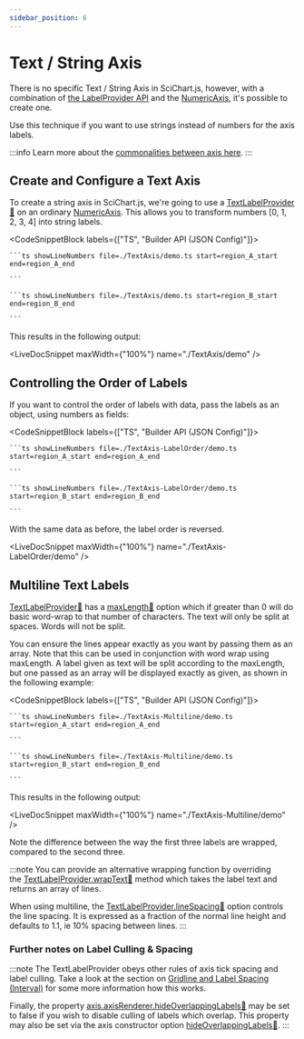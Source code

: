 ```yaml
---
sidebar_position: 6
---
```


# Text / String Axis

There is no specific Text / String Axis in SciChart.js, however, with a combination of [the LabelProvider API](/2d-charts/axis-api/axis-labels/label-provider-api-overview) and the [NumericAxis](/2d-charts/axis-api/axis-types/numeric-axis), it's possible to create one.

Use this technique if you want to use strings instead of numbers for the axis labels.

:::info
Learn more about the [commonalities between axis here](/2d-charts/axis-api/axis-types/common-axis-base-type).
:::

Create and Configure a Text Axis
--------------------------------

To create a string axis in SciChart.js, we're going to use a [TextLabelProvider:blue_book:](https://www.scichart.com/documentation/js/current/typedoc/classes/textlabelprovider.html) on an ordinary [NumericAxis](/2d-charts/axis-api/axis-types/numeric-axis). This allows you to transform numbers [0, 1, 2, 3, 4] into string labels.

<CodeSnippetBlock labels={["TS", "Builder API (JSON Config)"]}>

    ```ts showLineNumbers file=./TextAxis/demo.ts start=region_A_start end=region_A_end
 
    ```

    ```ts showLineNumbers file=./TextAxis/demo.ts start=region_B_start end=region_B_end
 
    ```
 
</CodeSnippetBlock>

This results in the following output:

<LiveDocSnippet maxWidth={"100%"} name="./TextAxis/demo" />

Controlling the Order of Labels
-------------------------------

If you want to control the order of labels with data, pass the labels as an object, using numbers as fields:

<CodeSnippetBlock labels={["TS", "Builder API (JSON Config)"]}>

    ```ts showLineNumbers file=./TextAxis-LabelOrder/demo.ts start=region_A_start end=region_A_end
 
    ```

    ```ts showLineNumbers file=./TextAxis-LabelOrder/demo.ts start=region_B_start end=region_B_end
 
    ```
 
</CodeSnippetBlock>

With the same data as before, the label order is reversed.

<LiveDocSnippet maxWidth={"100%"} name="./TextAxis-LabelOrder/demo" />

Multiline Text Labels
---------------------

[TextLabelProvider:blue_book:](https://www.scichart.com/documentation/js/current/typedoc/classes/textlabelprovider.html) has a [maxLength:blue_book:](https://www.scichart.com/documentation/js/current/typedoc/classes/textlabelprovider.html#maxlength) option which if greater than 0 will do basic word-wrap to that number of characters. The text will only be split at spaces. Words will not be split.

You can ensure the lines appear exactly as you want by passing them as an array. Note that this can be used in conjunction with word wrap using maxLength. A label given as text will be split according to the maxLength, but one passed as an array will be displayed exactly as given, as shown in the following example:

<CodeSnippetBlock labels={["TS", "Builder API (JSON Config)"]}>

    ```ts showLineNumbers file=./TextAxis-Multiline/demo.ts start=region_A_start end=region_A_end
 
    ```

    ```ts showLineNumbers file=./TextAxis-Multiline/demo.ts start=region_B_start end=region_B_end
 
    ```
 
</CodeSnippetBlock>

This results in the following output:

<LiveDocSnippet maxWidth={"100%"} name="./TextAxis-Multiline/demo" />

Note the difference between the way the first three labels are wrapped, compared to the second three.

:::note
You can provide an alternative wrapping function by overriding the [TextLabelProvider.wrapText:blue_book:](https://www.scichart.com/documentation/js/current/typedoc/classes/textlabelprovider.html#wraptext) method which takes the label text and returns an array of lines.

When using multiline, the [TextLabelProvider.lineSpacing:blue_book:](https://www.scichart.com/documentation/js/current/typedoc/classes/textlabelprovider.html#linespacing) option controls the line spacing. It is expressed as a fraction of the normal line height and defaults to 1.1, ie 10% spacing between lines.
:::

### Further notes on Label Culling & Spacing

:::note
The TextLabelProvider obeys other rules of axis tick spacing and label culling. Take a look at the section on [Gridline and Label Spacing (Interval)](/2d-charts/axis-api/axis-tick-label-interval/gridline-and-label-spacing-interval) for some more information how this works.

Finally, the property [axis.axisRenderer.hideOverlappingLabels:blue_book:](https://www.scichart.com/documentation/js/current/typedoc/classes/axisrenderer.html#hideoverlappinglabels) may be set to false if you wish to disable culling of labels which overlap. This property may also be set via the axis constructor option [hideOverlappingLabels:blue_book:](https://www.scichart.com/documentation/js/current/typedoc/interfaces/iaxisbase2doptions.html#hideoverlappinglabels).
:::
